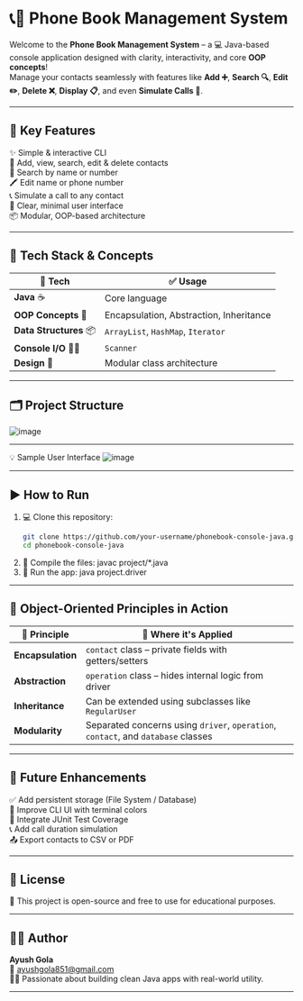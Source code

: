 # 📞📘 Phone Book Management System

Welcome to the **Phone Book Management System** – a 💻 Java-based console application designed with clarity, interactivity, and core **OOP concepts**!  
Manage your contacts seamlessly with features like **Add ➕**, **Search 🔍**, **Edit ✏️**, **Delete ❌**, **Display 📋**, and even **Simulate Calls 📲**.

---

## 🎯 Key Features

✨ Simple & interactive CLI  
📇 Add, view, search, edit & delete contacts  
🔢 Search by name or number  
🖍️ Edit name or phone number  
📞 Simulate a call to any contact  
🧼 Clear, minimal user interface  
📦 Modular, OOP-based architecture

---

## 🧰 Tech Stack & Concepts

| 🔧 Tech | ✅ Usage |
|--------|----------|
| **Java** ☕ | Core language |
| **OOP Concepts** 🧠 | Encapsulation, Abstraction, Inheritance |
| **Data Structures** 📦 | `ArrayList`, `HashMap`, `Iterator` |
| **Console I/O** 🧑‍💻 | `Scanner` |
| **Design** 🎨 | Modular class architecture |

---

## 🗂️ Project Structure

![image](https://github.com/user-attachments/assets/f70557ce-3e57-4c9e-83f6-c04a3a0d73dc)


---


💡 Sample User Interface
![image](https://github.com/user-attachments/assets/35fc04dc-f6a8-4be5-9954-421b5f1e963c)


---

## ▶️ How to Run

1. 💻 Clone this repository:
   ```bash
   git clone https://github.com/your-username/phonebook-console-java.git
   cd phonebook-console-java
2. 🧾 Compile the files:
    javac project/*.java
3. 🚀 Run the app:
    java project.driver


---


## 🧠 Object-Oriented Principles in Action

| 📌 **Principle**     | 🧩 **Where it's Applied**                              |
|---------------------|--------------------------------------------------------|
| **Encapsulation**   | `contact` class – private fields with getters/setters  |
| **Abstraction**     | `operation` class – hides internal logic from driver   |
| **Inheritance**     | Can be extended using subclasses like `RegularUser`    |
| **Modularity**      | Separated concerns using `driver`, `operation`, `contact`, and `database` classes |

---

## 🚧 Future Enhancements

✅ Add persistent storage (File System / Database)  
🎨 Improve CLI UI with terminal colors  
🧪 Integrate JUnit Test Coverage  
📞 Add call duration simulation  
📤 Export contacts to CSV or PDF

---

## 📜 License

📝 This project is open-source and free to use for educational purposes.

---

## 🙋‍♂️ Author

**Ayush Gola**  
📧 [ayushgola851@gmail.com](mailto:ayushgola851@gmail.com)  
👨‍💻 Passionate about building clean Java apps with real-world utility.

---









